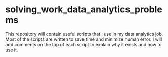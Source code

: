 # solving_work_data_analytics_problems

This repository will contain useful scripts that I use in my data analytics job.
Most of the scripts are written to save time and minimize human error.
I will add comments on the top of each script to explain why it exists and how to use it.

